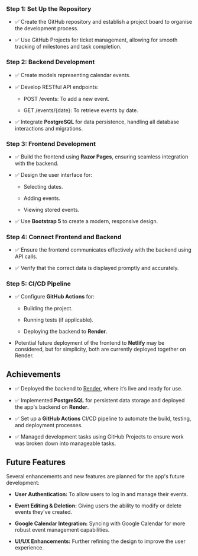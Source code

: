### **Step 1: Set Up the Repository**

*   ✅ Create the GitHub repository and establish a project board to organise the development process.
    
*   ✅ Use GitHub Projects for ticket management, allowing for smooth tracking of milestones and task completion.
    

### **Step 2: Backend Development**

*   ✅ Create models representing calendar events.
    
*   ✅ Develop RESTful API endpoints:
    
    *   POST /events: To add a new event.
        
    *   GET /events/{date}: To retrieve events by date.
        
*   ✅ Integrate **PostgreSQL** for data persistence, handling all database interactions and migrations.
    

### **Step 3: Frontend Development**

*   ✅ Build the frontend using **Razor Pages**, ensuring seamless integration with the backend.
    
*   ✅ Design the user interface for:
    
    *   Selecting dates.
        
    *   Adding events.
        
    *   Viewing stored events.
        
*   ✅ Use **Bootstrap 5** to create a modern, responsive design.
    

### **Step 4: Connect Frontend and Backend**

*   ✅ Ensure the frontend communicates effectively with the backend using API calls.
    
*   ✅ Verify that the correct data is displayed promptly and accurately.
    

### **Step 5: CI/CD Pipeline**

*   ✅ Configure **GitHub Actions** for:
    
    *   Building the project.
        
    *   Running tests (if applicable).
        
    *   Deploying the backend to **Render**.
        
*   Potential future deployment of the frontend to **Netlify** may be considered, but for simplicity, both are currently deployed together on Render.
    

Achievements
------------

*   ✅ Deployed the backend to [Render](https://calendar-event-app.onrender.com), where it’s live and ready for use.

    
*   ✅ Implemented **PostgreSQL** for persistent data storage and deployed the app's backend on **Render**.
    
*   ✅ Set up a **GitHub Actions** CI/CD pipeline to automate the build, testing, and deployment processes.
    
*   ✅ Managed development tasks using GitHub Projects to ensure work was broken down into manageable tasks.
    

Future Features
---------------

Several enhancements and new features are planned for the app's future development:

*   **User Authentication:** To allow users to log in and manage their events.
    
*   **Event Editing & Deletion:** Giving users the ability to modify or delete events they've created.
    
*   **Google Calendar Integration:** Syncing with Google Calendar for more robust event management capabilities.
    
*   **UI/UX Enhancements:** Further refining the design to improve the user experience.


